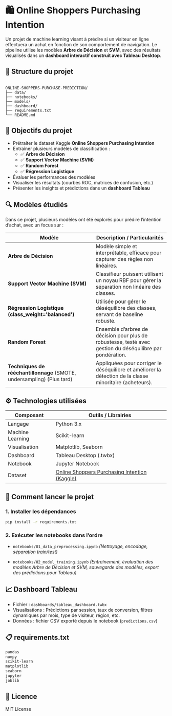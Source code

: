 # 🛍️ Online Shoppers Purchasing Intention

Un projet de machine learning visant à prédire si un visiteur en ligne effectuera un achat en fonction de son comportement de navigation. Le pipeline utilise les modèles **Arbre de Décision** et **SVM**, avec des résultats visualisés dans un **dashboard interactif construit avec Tableau Desktop**.

## 📁 Structure du projet

```

ONLINE-SHOPPERS-PURCHASE-PREDICTION/
├── data/
├── notebooks/
├── models/   
├── dashboard/
├── requirements.txt
└── README.md

````

## 🎯 Objectifs du projet

- Prétraiter le dataset Kaggle **Online Shoppers Purchasing Intention**
- Entraîner plusieurs modèles de classification :
  - ✅ **Arbre de Décision**
  - ✅ **Support Vector Machine (SVM)**
  - ✅ **Random Forest**
  - ✅ **Régression Logistique**
- Évaluer les performances des modèles
- Visualiser les résultats (courbes ROC, matrices de confusion, etc.)
- Présenter les insights et prédictions dans un **dashboard Tableau**

## 🔍 Modèles étudiés

Dans ce projet, plusieurs modèles ont été explorés pour prédire l’intention d’achat, avec un focus sur :

| Modèle                                    | Description / Particularités                                                                                  |
| ---------------------------------------- | ------------------------------------------------------------------------------------------------------------ |
| **Arbre de Décision**                     | Modèle simple et interprétable, efficace pour capturer des règles non linéaires.                             |
| **Support Vector Machine (SVM)**          | Classifieur puissant utilisant un noyau RBF pour gérer la séparation non linéaire des classes.              |
| **Régression Logistique (class_weight='balanced')** | Utilisée pour gérer le déséquilibre des classes, servant de baseline robuste.                                |
| **Random Forest**                         | Ensemble d’arbres de décision pour plus de robustesse, testé avec gestion du déséquilibre par pondération.  |
| **Techniques de rééchantillonnage** (SMOTE, undersampling) (Plus tard) | Appliquées pour corriger le déséquilibre et améliorer la détection de la classe minoritaire (acheteurs).   |

## ⚙ Technologies utilisées

| Composant        | Outils / Librairies                                                                                                                        |
| ---------------- | ----------------------------------------------------------------------------------------------------------------------------------------- |
| Langage          | Python 3.x                                                                                                                                |
| Machine Learning | Scikit-learn                                                                                                                              |
| Visualisation    | Matplotlib, Seaborn                                                                                                                       |
| Dashboard        | Tableau Desktop (.twbx)                                                                                                                   |
| Notebook         | Jupyter Notebook                                                                                                                          |
| Dataset          | [Online Shoppers Purchasing Intention (Kaggle)](https://www.kaggle.com/datasets/imakash3011/online-shoppers-purchasing-intention-dataset) |

## 🚀 Comment lancer le projet

### 1. Installer les dépendances

```bash
pip install -r requirements.txt
````

### 2. Exécuter les notebooks dans l’ordre

* `notebooks/01_data_preprocessing.ipynb`
  *(Nettoyage, encodage, séparation train/test)*

* `notebooks/02_model_training.ipynb`
  *(Entraînement, évaluation des modèles Arbre de Décision et SVM, sauvegarde des modèles, export des prédictions pour Tableau)*

## 📈 Dashboard Tableau

* Fichier : `dashboards/tableau_dashboard.twbx`
* Visualisations : Prédictions par session, taux de conversion, filtres dynamiques par mois, type de visiteur, région, etc.
* Données : fichier CSV exporté depuis le notebook (`predictions.csv`)

## 📋 requirements.txt

```txt
pandas
numpy
scikit-learn
matplotlib
seaborn
jupyter
joblib
```

## 📄 Licence

MIT License
